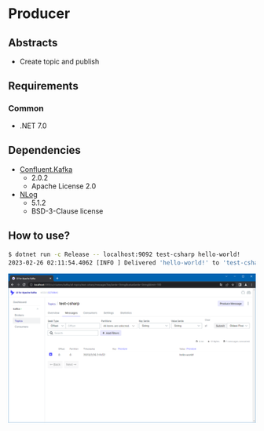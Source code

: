 # Producer

## Abstracts

* Create topic and publish

## Requirements

### Common

* .NET 7.0

## Dependencies

* [Confluent.Kafka](https://github.com/confluentinc/confluent-kafka-dotnet)
  * 2.0.2
  * Apache License 2.0
* [NLog](https://github.com/NLog/NLog)
  * 5.1.2
  * BSD-3-Clause license

## How to use?

````sh
$ dotnet run -c Release -- localhost:9092 test-csharp hello-world!
2023-02-26 02:11:54.4062 [INFO ] Delivered 'hello-world!' to 'test-csharp [[0]] @0'
````

<img src="./images/web-ui.png" />